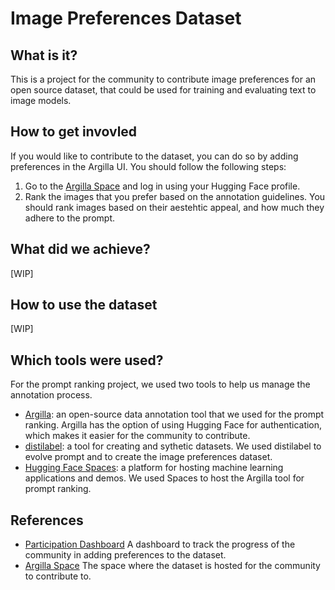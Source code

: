 # Image Preferences Dataset

## What is it?

This is a project for the community to contribute image preferences for an open source dataset, that could be used for training and evaluating text to image models.

## How to get invovled

If you would like to contribute to the dataset, you can do so by adding preferences in the Argilla UI. You should follow the following steps:

1. Go to the [Argilla Space](https://huggingface.co/spaces/data-is-better-together/image-preferences-argilla) and log in using your Hugging Face profile.
2. Rank the images that you prefer based on the annotation guidelines. You should rank images based on their aestehtic appeal, and how much they adhere to the prompt.

## What did we achieve?

[WIP]

## How to use the dataset

[WIP]

## Which tools were used?

For the prompt ranking project, we used two tools to help us manage the annotation process.

- [Argilla](https://github.com/argilla-io/argilla): an open-source data annotation tool that we used for the prompt ranking. Argilla has the option of using Hugging Face for authentication, which makes it easier for the community to contribute.
- [distilabel](https://github.com/argilla-io/distilabel): a tool for creating and sythetic datasets. We used distilabel to evolve prompt and to create the image preferences dataset.
- [Hugging Face Spaces](https://huggingface.co/spaces): a platform for hosting machine learning applications and demos. We used Spaces to host the Argilla tool for prompt ranking.
<!-- TODO: add results -->

## References

- [Participation Dashboard](https://huggingface.co/spaces/data-is-better-together/argilla-image-preference-leaderboard) A dashboard to track the progress of the community in adding preferences to the dataset.
- [Argilla Space](https://huggingface.co/spaces/data-is-better-together/image-preferences-argilla) The space where the dataset is hosted for the community to contribute to.

